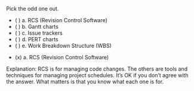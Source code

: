 <panel header=":lock::key: Pick the odd one out of these project management tools/techniques." expanded>

<panel header="%%{{ icon_prereq }}%% Prerequisites" minimized>
  <dynamic-panel src="../../revisionControl/what/unit-inElsewhere-asFlat.md" boilerplate header="{{ icon_prereq }} Revision Control: What" />
  <dynamic-panel src="../../projectPlanning/ganttCharts/unit-inElsewhere-asFlat.md" boilerplate header="Project Planning: Gantt Charts" />
  <dynamic-panel src="../../projectPlanning/issueTrackers/unit-inElsewhere-asFlat.md" boilerplate header="{{ icon_prereq }} Project Planning: Issue Trackers" />
  <dynamic-panel src="../../projectPlanning/pertCharts/unit-inElsewhere-asFlat.md" boilerplate header="Project Planning: PERT Charts" />
  <dynamic-panel src="../../projectPlanning/workBreakdownStructure/unit-inElsewhere-asFlat.md" boilerplate header="{{ icon_prereq }} Project Planning: Work Breakdown Structure" />
</panel>

<p/>

<question>
Pick the odd one out.

- ( ) a. RCS (Revision Control Software)
- ( ) b. Gantt charts
- ( ) c. Issue trackers
- ( ) d. PERT charts
- ( ) e. Work Breakdown Structure (WBS)

<div slot="answer">

- (x) a. RCS (Revision Control Software)

Explanation: RCS is for managing code changes. The others are tools and techniques for managing project schedules. It’s OK if you don’t agree with the answer. What matters is that you know what each one is for.

</div>
</question>
</panel>
